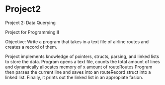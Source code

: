 # Project2
Project 2: Data Querying 

Project for Programming II

Objective: Write a program that takes in a text file of airline routes and creates a record of them.

Project implements knowledge of pointers, structs, parsing, and linked lists to store the data.
Program opens a text file, counts the total amount of lines and dynamically allocates memory of x amount of routeRoutes
Program then parses the current line and saves into an routeRecord struct into a linked list.
Finally, it prints out the linked list in an appropiate fasion.
